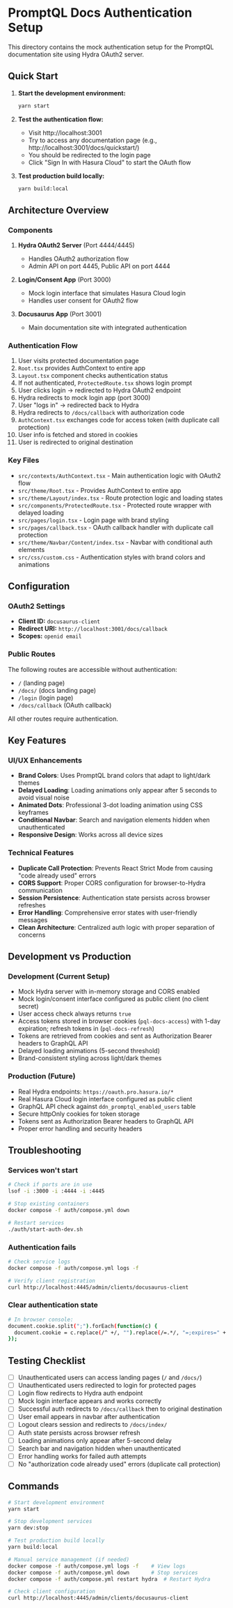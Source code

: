 # PromptQL Docs Authentication Setup

This directory contains the mock authentication setup for the PromptQL documentation site using Hydra OAuth2 server.

## Quick Start

1. **Start the development environment:**
   ```bash
   yarn start
   ```

2. **Test the authentication flow:**
   - Visit http://localhost:3001
   - Try to access any documentation page (e.g., http://localhost:3001/docs/quickstart/)
   - You should be redirected to the login page
   - Click "Sign In with Hasura Cloud" to start the OAuth flow

3. **Test production build locally:**
   ```bash
   yarn build:local
   ```

## Architecture Overview

### Components

1. **Hydra OAuth2 Server** (Port 4444/4445)
   - Handles OAuth2 authorization flow
   - Admin API on port 4445, Public API on port 4444

2. **Login/Consent App** (Port 3000)
   - Mock login interface that simulates Hasura Cloud login
   - Handles user consent for OAuth2 flow

3. **Docusaurus App** (Port 3001)
   - Main documentation site with integrated authentication

### Authentication Flow

1. User visits protected documentation page
2. `Root.tsx` provides AuthContext to entire app
3. `Layout.tsx` component checks authentication status
4. If not authenticated, `ProtectedRoute.tsx` shows login prompt
5. User clicks login → redirected to Hydra OAuth2 endpoint
6. Hydra redirects to mock login app (port 3000)
7. User "logs in" → redirected back to Hydra
8. Hydra redirects to `/docs/callback` with authorization code
9. `AuthContext.tsx` exchanges code for access token (with duplicate call protection)
10. User info is fetched and stored in cookies
11. User is redirected to original destination

### Key Files

- `src/contexts/AuthContext.tsx` - Main authentication logic with OAuth2 flow
- `src/theme/Root.tsx` - Provides AuthContext to entire app
- `src/theme/Layout/index.tsx` - Route protection logic and loading states
- `src/components/ProtectedRoute.tsx` - Protected route wrapper with delayed loading
- `src/pages/login.tsx` - Login page with brand styling
- `src/pages/callback.tsx` - OAuth callback handler with duplicate call protection
- `src/theme/Navbar/Content/index.tsx` - Navbar with conditional auth elements
- `src/css/custom.css` - Authentication styles with brand colors and animations

## Configuration

### OAuth2 Settings
- **Client ID:** `docusaurus-client`
- **Redirect URI:** `http://localhost:3001/docs/callback`
- **Scopes:** `openid email`

### Public Routes
The following routes are accessible without authentication:
- `/` (landing page)
- `/docs/` (docs landing page)
- `/login` (login page)
- `/docs/callback` (OAuth callback)

All other routes require authentication.

## Key Features

### UI/UX Enhancements
- **Brand Colors**: Uses PromptQL brand colors that adapt to light/dark themes
- **Delayed Loading**: Loading animations only appear after 5 seconds to avoid visual noise
- **Animated Dots**: Professional 3-dot loading animation using CSS keyframes
- **Conditional Navbar**: Search and navigation elements hidden when unauthenticated
- **Responsive Design**: Works across all device sizes

### Technical Features
- **Duplicate Call Protection**: Prevents React Strict Mode from causing "code already used" errors
- **CORS Support**: Proper CORS configuration for browser-to-Hydra communication
- **Session Persistence**: Authentication state persists across browser refreshes
- **Error Handling**: Comprehensive error states with user-friendly messages
- **Clean Architecture**: Centralized auth logic with proper separation of concerns

## Development vs Production

### Development (Current Setup)
- Mock Hydra server with in-memory storage and CORS enabled
- Mock login/consent interface configured as public client (no client secret)
- User access check always returns `true`
- Access tokens stored in browser cookies (`pql-docs-access`) with 1-day expiration; refresh tokens in (`pql-docs-refresh`)
- Tokens are retrieved from cookies and sent as Authorization Bearer headers to GraphQL API
- Delayed loading animations (5-second threshold)
- Brand-consistent styling across light/dark themes

### Production (Future)
- Real Hydra endpoints: `https://oauth.pro.hasura.io/*`
- Real Hasura Cloud login interface configured as public client
- GraphQL API check against `ddn_promptql_enabled_users` table
- Secure httpOnly cookies for token storage
- Tokens sent as Authorization Bearer headers to GraphQL API
- Proper error handling and security headers

## Troubleshooting

### Services won't start
```bash
# Check if ports are in use
lsof -i :3000 -i :4444 -i :4445

# Stop existing containers
docker compose -f auth/compose.yml down

# Restart services
./auth/start-auth-dev.sh
```

### Authentication fails
```bash
# Check service logs
docker compose -f auth/compose.yml logs -f

# Verify client registration
curl http://localhost:4445/admin/clients/docusaurus-client
```

### Clear authentication state
```bash
# In browser console:
document.cookie.split(";").forEach(function(c) { 
  document.cookie = c.replace(/^ +/, "").replace(/=.*/, "=;expires=" + new Date().toUTCString() + ";path=/"); 
});
```

## Testing Checklist

- [ ] Unauthenticated users can access landing pages (`/` and `/docs/`)
- [ ] Unauthenticated users redirected to login for protected pages
- [ ] Login flow redirects to Hydra auth endpoint
- [ ] Mock login interface appears and works correctly
- [ ] Successful auth redirects to `/docs/callback` then to original destination
- [ ] User email appears in navbar after authentication
- [ ] Logout clears session and redirects to `/docs/index/`
- [ ] Auth state persists across browser refresh
- [ ] Loading animations only appear after 5-second delay
- [ ] Search bar and navigation hidden when unauthenticated
- [ ] Error handling works for failed auth attempts
- [ ] No "authorization code already used" errors (duplicate call protection)

## Commands

```bash
# Start development environment
yarn start

# Stop development services
yarn dev:stop

# Test production build locally
yarn build:local

# Manual service management (if needed)
docker compose -f auth/compose.yml logs -f    # View logs
docker compose -f auth/compose.yml down       # Stop services
docker compose -f auth/compose.yml restart hydra  # Restart Hydra

# Check client configuration
curl http://localhost:4445/admin/clients/docusaurus-client
```
